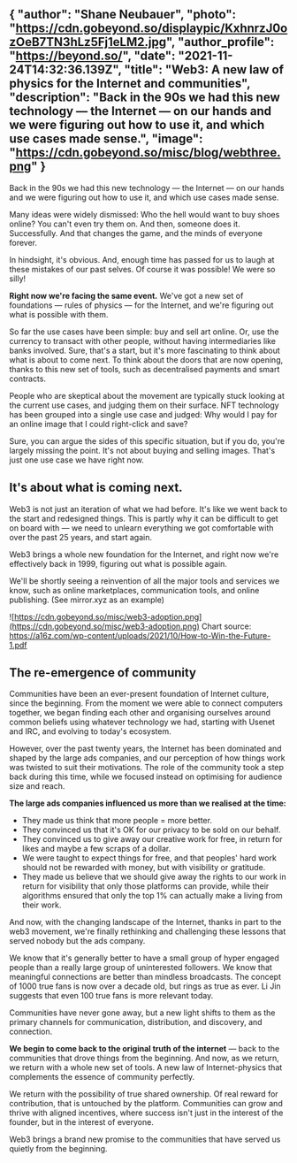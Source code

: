 {
  "author": "Shane Neubauer",
  "photo": "https://cdn.gobeyond.so/displaypic/KxhnrzJ0ozOeB7TN3hLz5Fj1eLM2.jpg",
  "author_profile": "https://beyond.so/",
  "date": "2021-11-24T14:32:36.139Z",
  "title": "Web3: A new law of physics for the Internet and communities",
  "description": "Back in the 90s we had this new technology — the Internet — on our hands and we were figuring out how to use it, and which use cases made sense.",
  "image": "https://cdn.gobeyond.so/misc/blog/webthree.png"
}
---

Back in the 90s we had this new technology — the Internet — on our hands and we were figuring out how to use it, and which use cases made sense.

Many ideas were widely dismissed: Who the hell would want to buy shoes online? You can't even try them on. And then, someone does it. Successfully. And that changes the game, and the minds of everyone forever.

In hindsight, it's obvious. And, enough time has passed for us to laugh at these mistakes of our past selves. Of course it was possible! We were so silly!

<b>Right now we're facing the same event.</b> We've got a new set of foundations — rules of physics — for the Internet, and we're figuring out what is possible with them.

So far the use cases have been simple: buy and sell art online. Or, use the currency to transact with other people, without having intermediaries like banks involved. Sure, that's a start, but it's more fascinating to think about what is about to come next. To think about the doors that are now opening, thanks to this new set of tools, such as decentralised payments and smart contracts.

People who are skeptical about the movement are typically stuck looking at the current use cases, and judging them on their surface. NFT technology has been grouped into a single use case and judged: Why would I pay for an online image that I could right-click and save?

Sure, you can argue the sides of this specific situation, but if you do, you're largely missing the point. It's not about buying and selling images. That's just one use case we have right now.

<h2>It's about what is coming next.</h2>

Web3 is not just an iteration of what we had before. It's like we went back to the start and redesigned things. This is partly why it can be difficult to get on board with — we need to unlearn everything we got comfortable with over the past 25 years, and start again.

Web3 brings a whole new foundation for the Internet, and right now we're effectively back in 1999, figuring out what is possible again.

We'll be shortly seeing a reinvention of all the major tools and services we know, such as online marketplaces, communication tools, and online publishing. (See mirror.xyz as an example)

![https://cdn.gobeyond.so/misc/web3-adoption.png](https://cdn.gobeyond.so/misc/web3-adoption.png)
Chart source: https://a16z.com/wp-content/uploads/2021/10/How-to-Win-the-Future-1.pdf

<h2>The re-emergence of community</h2>

Communities have been an ever-present foundation of Internet culture, since the beginning. From the moment we were able to connect computers together, we began finding each other and organising ourselves around common beliefs using whatever technology we had, starting with Usenet and IRC, and evolving to today's ecosystem.

However, over the past twenty years, the Internet has been dominated and shaped by the large ads companies, and our perception of how things work was twisted to suit their motivations. The role of the community took a step back during this time, while we focused instead on optimising for audience size and reach.

<b>The large ads companies influenced us more than we realised at the time:</b>
* They made us think that more people = more better.
* They convinced us that it's OK for our privacy to be sold on our behalf.
* They convinced us to give away our creative work for free, in return for likes and maybe a few scraps of a dollar.
* We were taught to expect things for free, and that peoples' hard work should not be rewarded with money, but with visibility or gratitude.
* They made us believe that we should give away the rights to our work in return for visibility that only those platforms can provide, while their algorithms ensured that only the top 1% can actually make a living from their work.

And now, with the changing landscape of the Internet, thanks in part to the web3 movement, we're finally rethinking and challenging these lessons that served nobody but the ads company.

We know that it's generally better to have a small group of hyper engaged people than a really large group of uninterested followers. We know that meaningful connections are better than mindless broadcasts. The concept of 1000 true fans is now over a decade old, but rings as true as ever. Li Jin suggests that even 100 true fans is more relevant today.

Communities have never gone away, but a new light shifts to them as the primary channels for communication, distribution, and discovery, and connection.

<b>We begin to come back to the original truth of the internet</b> — back to the communities that drove things from the beginning. And now, as we return, we return with a whole new set of tools. A new law of Internet-physics that complements the essence of community perfectly.

We return with the possibility of true shared ownership. Of real reward for contribution, that is untouched by the platform. Communities can grow and thrive with aligned incentives, where success isn't just in the interest of the founder, but in the interest of everyone.

Web3 brings a brand new promise to the communities that have served us quietly from the beginning.
